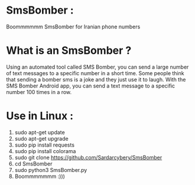 # SmsBomber :
Boommmmmm SmsBomber for Iranian phone numbers
# What is an SmsBomber ?
Using an automated tool called SMS Bomber, you can send a large number of text messages to a specific number in a short time. Some people think that sending a bomber sms is a joke and they just use it to laugh. With the SMS Bomber Android app, you can send a text message to a specific number 100 times in a row.
# Use in Linux :
1) sudo apt-get update
2) sudo apt-get upgrade
3) sudo pip install requests
4) sudo pip install colorama
5) sudo git clone https://github.com/Sardarcybery/SmsBomber
6) cd SmsBomber
7) sudo python3 SmsBomber.py
8) Boommmmmmm :)))
